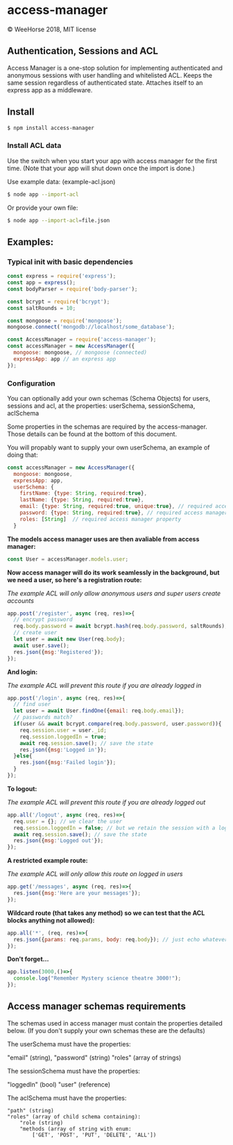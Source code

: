 # access-manager

© WeeHorse 2018, MIT license

## Authentication, Sessions and ACL
Access Manager is a one-stop solution for implementing authenticated and anonymous sessions with user handling and whitelisted ACL. Keeps the same session regardless of authenticated state. Attaches itself to an express app as a middleware.

## Install

```sh
$ npm install access-manager
```

### Install ACL data

Use the switch when you start your app with access manager for the first time. (Note that your app will shut down once the import is done.)

Use example data: (example-acl.json)

```sh
$ node app --import-acl
```

Or provide your own file:

```sh
$ node app --import-acl=file.json
```


## Examples:

### Typical init with basic dependencies

```JAVASCRIPT
const express = require('express');
const app = express();
const bodyParser = require('body-parser');

const bcrypt = require('bcrypt');
const saltRounds = 10;

const mongoose = require('mongoose');
mongoose.connect('mongodb://localhost/some_database');

const AccessManager = require('access-manager');
const accessManager = new AccessManager({
  mongoose: mongoose, // mongoose (connected)
  expressApp: app // an express app
});
```

### Configuration

You can optionally add your own schemas (Schema Objects) for users, sessions and acl, at the properties: userSchema, sessionSchema, aclSchema

Some properties in the schemas are required by the access-manager. Those details can be found at the bottom of this document.

You will propably want to supply your own userSchema, an example of doing that:

```JAVASCRIPT
const accessManager = new AccessManager({
  mongoose: mongoose,
  expressApp: app,
  userSchema: {
    firstName: {type: String, required:true},
    lastName: {type: String, required:true},
    email: {type: String, required:true, unique:true}, // required access manager property
    password: {type: String, required:true}, // required access manager property
    roles: [String]  // required access manager property
  }
```

__The models access manager uses are then avaliable from access manager:__

```JAVASCRIPT
const User = accessManager.models.user;
```

__Now access manager will do its work seamlessly in the background,
but we need a user, so here's a registration route:__ 

_The example ACL will only allow anonymous users and super users create accounts_

```JAVASCRIPT
app.post('/register', async (req, res)=>{
  // encrypt password
  req.body.password = await bcrypt.hash(req.body.password, saltRounds);
  // create user
  let user = await new User(req.body);
  await user.save();
  res.json({msg:'Registered'});
});
```

__And login:__ 

_The example ACL will prevent this route if you are already logged in_

```JAVASCRIPT
app.post('/login', async (req, res)=>{
  // find user
  let user = await User.findOne({email: req.body.email});
  // passwords match?
  if(user && await bcrypt.compare(req.body.password, user.password)){
    req.session.user = user._id;
    req.session.loggedIn = true;
    await req.session.save(); // save the state
    res.json({msg:'Logged in'});
  }else{
    res.json({msg:'Failed login'});
  }
});
```

__To logout:__ 

_The example ACL will prevent this route if you are already logged out_

```JAVASCRIPT
app.all('/logout', async (req, res)=>{
  req.user = {}; // we clear the user
  req.session.loggedIn = false; // but we retain the session with a logged out state, since this is better for tracking, pratical and security reasons
  await req.session.save(); // save the state
  res.json({msg:'Logged out'});
});
```

__A restricted example route:__ 

_The example ACL will only allow this route on logged in users_

```JAVASCRIPT
app.get('/messages', async (req, res)=>{
  res.json({msg:'Here are your messages'});
});
```

__Wildcard route (that takes any method) so we can test that the ACL blocks anything not allowed):__

```JAVASCRIPT
app.all('*', (req, res)=>{
  res.json({params: req.params, body: req.body}); // just echo whatever we send
});
```

__Don't forget...__

```JAVASCRIPT
app.listen(3000,()=>{
  console.log("Remember Mystery science theatre 3000!");
});
```

## Access manager schemas requirements

The schemas used in access manager must contain the properties detailed below. (If you don't supply your own schemas these are the defaults)

The userSchema must have the properties:

  "email" (string),
  "password" (string)
  "roles" (array of strings)

The sessionSchema must have the properties:

  "loggedIn" (bool)
  "user" (reference)

The aclSchema must have the properties:

  	"path" (string)
  	"roles" (array of child schema containing):
   		"role (string)
   		"methods (array of string with enum: 
   			['GET', 'POST', 'PUT', 'DELETE', 'ALL'])


